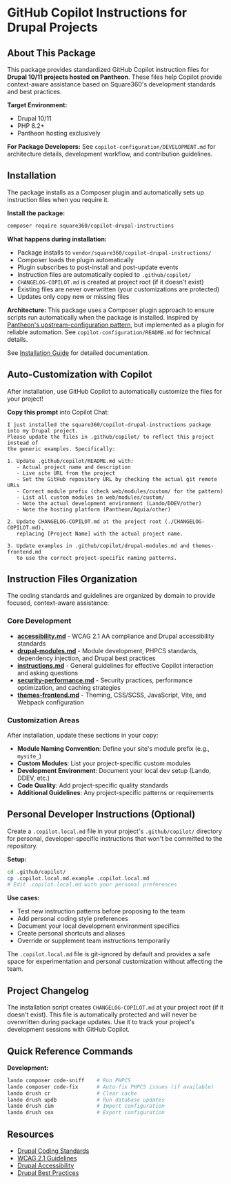 # GitHub Copilot Instructions for Drupal Projects

## About This Package

This package provides standardized GitHub Copilot instruction files for **Drupal 10/11 projects hosted on Pantheon**. These files help Copilot provide context-aware assistance based on Square360's development standards and best practices.

**Target Environment:**
- Drupal 10/11
- PHP 8.2+
- Pantheon hosting exclusively

**For Package Developers:** See `copilot-configuration/DEVELOPMENT.md` for architecture details, development workflow, and contribution guidelines.

## Installation

The package installs as a Composer plugin and automatically sets up instruction files when you require it.

**Install the package:**
```bash
composer require square360/copilot-drupal-instructions
```

**What happens during installation:**
- Package installs to `vendor/square360/copilot-drupal-instructions/`
- Composer loads the plugin automatically
- Plugin subscribes to post-install and post-update events
- Instruction files are automatically copied to `.github/copilot/`
- `CHANGELOG-COPILOT.md` is created at project root (if it doesn't exist)
- Existing files are never overwritten (your customizations are protected)
- Updates only copy new or missing files

**Architecture:** This package uses a Composer plugin approach to ensure scripts run automatically when the package is installed. Inspired by [Pantheon's upstream-configuration pattern](https://github.com/pantheon-upstreams/drupal-composer-managed), but implemented as a plugin for reliable automation. See `copilot-configuration/README.md` for technical details.

See [Installation Guide](https://github.com/Square360/Copilot-Drupal-Instructions/blob/master/docs/INSTALL.md) for detailed documentation.

## Auto-Customization with Copilot

After installation, use GitHub Copilot to automatically customize the files for your project!

**Copy this prompt** into Copilot Chat:
```
I just installed the square360/copilot-drupal-instructions package into my Drupal project.
Please update the files in .github/copilot/ to reflect this project instead of
the generic examples. Specifically:

1. Update .github/copilot/README.md with:
   - Actual project name and description
   - Live site URL from the project
   - Set the GitHub repository URL by checking the actual git remote URLs
   - Correct module prefix (check web/modules/custom/ for the pattern)
   - List all custom modules in web/modules/custom/
   - Note the actual development environment (Lando/DDEV/other)
   - Note the hosting platform (Pantheon/Aquia/other)

2. Update CHANGELOG-COPILOT.md at the project root (./CHANGELOG-COPILOT.md),
   replacing [Project Name] with the actual project name.

3. Update examples in .github/copilot/drupal-modules.md and themes-frontend.md
   to use the correct project-specific naming patterns.
```


## Instruction Files Organization

The coding standards and guidelines are organized by domain to provide focused, context-aware assistance:

### Core Development
- **[accessibility.md](./accessibility.md)** - WCAG 2.1 AA compliance and Drupal accessibility standards
- **[drupal-modules.md](./drupal-modules.md)** - Module development, PHPCS standards, dependency injection, and Drupal best practices
- **[instructions.md](./instructions.md)** - General guidelines for effective Copilot interaction and asking questions
- **[security-performance.md](./security-performance.md)** - Security practices, performance optimization, and caching strategies
- **[themes-frontend.md](./themes-frontend.md)** - Theming, CSS/SCSS, JavaScript, Vite, and Webpack configuration

### Customization Areas

After installation, update these sections in your copy:

- **Module Naming Convention**: Define your site's module prefix (e.g., `mysite_`)
- **Custom Modules**: List your project-specific custom modules
- **Development Environment**: Document your local dev setup (Lando, DDEV, etc.)
- **Code Quality**: Add project-specific quality standards
- **Additional Guidelines**: Any project-specific patterns or requirements

## Personal Developer Instructions (Optional)

Create a `.copilot.local.md` file in your project's `.github/copilot/` directory for personal, developer-specific instructions that won't be committed to the repository.

**Setup:**
```bash
cd .github/copilot/
cp .copilot.local.md.example .copilot.local.md
# Edit .copilot.local.md with your personal preferences
```

**Use cases:**
- Test new instruction patterns before proposing to the team
- Add personal coding style preferences
- Document your local development environment specifics
- Create personal shortcuts and aliases
- Override or supplement team instructions temporarily

The `.copilot.local.md` file is git-ignored by default and provides a safe space for experimentation and personal customization without affecting the team.

## Project Changelog

The installation script creates `CHANGELOG-COPILOT.md` at your project root (if it doesn't exist). This file is automatically protected and will never be overwritten during package updates. Use it to track your project's development sessions with GitHub Copilot.

## Quick Reference Commands

**Development:**
```bash
lando composer code-sniff    # Run PHPCS
lando composer code-fix      # Auto-fix PHPCS issues (if available)
lando drush cr               # Clear cache
lando drush updb             # Run database updates
lando drush cim              # Import configuration
lando drush cex              # Export configuration
```

## Resources

- [Drupal Coding Standards](https://www.drupal.org/docs/develop/standards)
- [WCAG 2.1 Guidelines](https://www.w3.org/WAI/WCAG21/quickref/)
- [Drupal Accessibility](https://www.drupal.org/about/features/accessibility)
- [Drupal Best Practices](https://www.drupal.org/docs/develop/coding-standards)